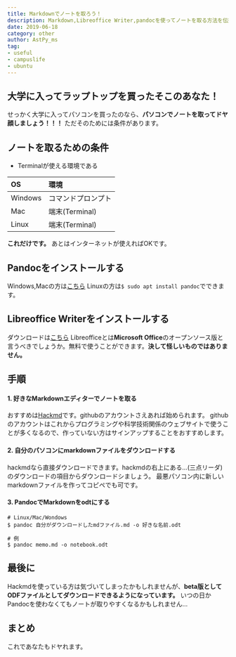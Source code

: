```yaml
---
title: Markdownでノートを取ろう！
description: Markdown,Libreoffice Writer,pandocを使ってノートを取る方法を伝授します。
date: 2019-06-18
category: other
author: AstPy_ms
tag:
- useful
- campuslife
- ubuntu
---
```


## 大学に入ってラップトップを買ったそこのあなた！

せっかく大学に入ってパソコンを買ったのなら、**パソコンでノートを取ってドヤ顔しましょう！！！**
ただそのためには条件があります。

## ノートを取るための条件

- Terminalが使える環境である

|    OS   |        環境        |
| :------ | :----------------- |
| Windows | コマンドプロンプト |
|   Mac   |   端末(Terminal)   |
|  Linux  |   端末(Terminal)   |


**これだけです。**
あとはインターネットが使えればOKです。

## Pandocをインストールする

Windows,Macの方は[こちら](https://qiita.com/sky_y/items/3c5c46ebd319490907e8)
Linuxの方は`$ sudo apt install pandoc`でできます。

## Libreoffice Writerをインストールする

ダウンロードは[こちら](https://www.libreoffice.org/download/download/)
Libreofficeとは**Microsoft Office**のオープンソース版と言うべきでしょうか。無料で使うことができます。**決して怪しいものではありません。**

## 手順

#### 1. 好きなMarkdownエディターでノートを取る

おすすめは[Hackmd](https://hackmd.io)です。githubのアカウントさえあれば始められます。
githubのアカウントはこれからプログラミングや科学技術関係のウェブサイトで使うことが多くなるので、作っていない方はサインアップすることをおすすめします。

#### 2. 自分のパソコンにmarkdownファイルをダウンロードする

hackmdなら直接ダウンロードできます。hackmdの右上にある...(三点リーダ)のダウンロードの項目からダウンロードシましょう。
最悪パソコン内に新しいmarkdownファイルを作ってコピペでも可です。

#### 3. PandocでMarkdownをodtにする

```
# Linux/Mac/Wondows
$ pandoc 自分がダウンロードしたmdファイル.md -o 好きな名前.odt

# 例
$ pandoc memo.md -o notebook.odt
```

## 最後に

Hackmdを使っている方は気づいてしまったかもしれませんが、**beta版としてODFファイルとしてダウンロードできるようになっています。**
いつの日かPandocを使わなくてもノートが取りやすくなるかもしれません...

## まとめ

これであなたもドヤれます。